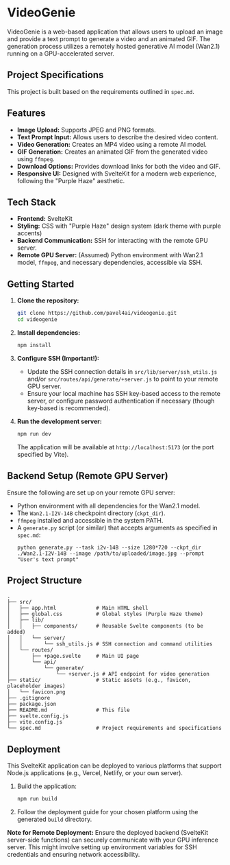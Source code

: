 # VideoGenie

VideoGenie is a web-based application that allows users to upload an image and provide a text prompt to generate a video and an animated GIF. The generation process utilizes a remotely hosted generative AI model (Wan2.1) running on a GPU-accelerated server.

## Project Specifications

This project is built based on the requirements outlined in `spec.md`.

## Features

*   **Image Upload:** Supports JPEG and PNG formats.
*   **Text Prompt Input:** Allows users to describe the desired video content.
*   **Video Generation:** Creates an MP4 video using a remote AI model.
*   **GIF Generation:** Creates an animated GIF from the generated video using `ffmpeg`.
*   **Download Options:** Provides download links for both the video and GIF.
*   **Responsive UI:** Designed with SvelteKit for a modern web experience, following the "Purple Haze" aesthetic.

## Tech Stack

*   **Frontend:** SvelteKit
*   **Styling:** CSS with "Purple Haze" design system (dark theme with purple accents)
*   **Backend Communication:** SSH for interacting with the remote GPU server.
*   **Remote GPU Server:** (Assumed) Python environment with Wan2.1 model, `ffmpeg`, and necessary dependencies, accessible via SSH.

## Getting Started

1.  **Clone the repository:**
    ```bash
    git clone https://github.com/pavel4ai/videogenie.git
    cd videogenie
    ```

2.  **Install dependencies:**
    ```bash
    npm install
    ```

3.  **Configure SSH (Important!):**
    *   Update the SSH connection details in `src/lib/server/ssh_utils.js` and/or `src/routes/api/generate/+server.js` to point to your remote GPU server.
    *   Ensure your local machine has SSH key-based access to the remote server, or configure password authentication if necessary (though key-based is recommended).

4.  **Run the development server:**
    ```bash
    npm run dev
    ```
    The application will be available at `http://localhost:5173` (or the port specified by Vite).

## Backend Setup (Remote GPU Server)

Ensure the following are set up on your remote GPU server:

*   Python environment with all dependencies for the Wan2.1 model.
*   The `Wan2.1-I2V-14B` checkpoint directory (`ckpt_dir`).
*   `ffmpeg` installed and accessible in the system PATH.
*   A `generate.py` script (or similar) that accepts arguments as specified in `spec.md`:
    ```shell
    python generate.py --task i2v-14B --size 1280*720 --ckpt_dir ./Wan2.1-I2V-14B --image /path/to/uploaded/image.jpg --prompt "User's text prompt"
    ```

## Project Structure

```
.
├── src/
│   ├── app.html             # Main HTML shell
│   ├── global.css           # Global styles (Purple Haze theme)
│   ├── lib/
│   │   ├── components/      # Reusable Svelte components (to be added)
│   │   └── server/
│   │       └── ssh_utils.js # SSH connection and command utilities
│   └── routes/
│       ├── +page.svelte     # Main UI page
│       └── api/
│           └── generate/
│               └── +server.js # API endpoint for video generation
├── static/                  # Static assets (e.g., favicon, placeholder images)
│   └── favicon.png
├── .gitignore
├── package.json
├── README.md                # This file
├── svelte.config.js
├── vite.config.js
└── spec.md                  # Project requirements and specifications
```

## Deployment

This SvelteKit application can be deployed to various platforms that support Node.js applications (e.g., Vercel, Netlify, or your own server).

1.  Build the application:
    ```bash
    npm run build
    ```
2.  Follow the deployment guide for your chosen platform using the generated `build` directory.

**Note for Remote Deployment:** Ensure the deployed backend (SvelteKit server-side functions) can securely communicate with your GPU inference server. This might involve setting up environment variables for SSH credentials and ensuring network accessibility.